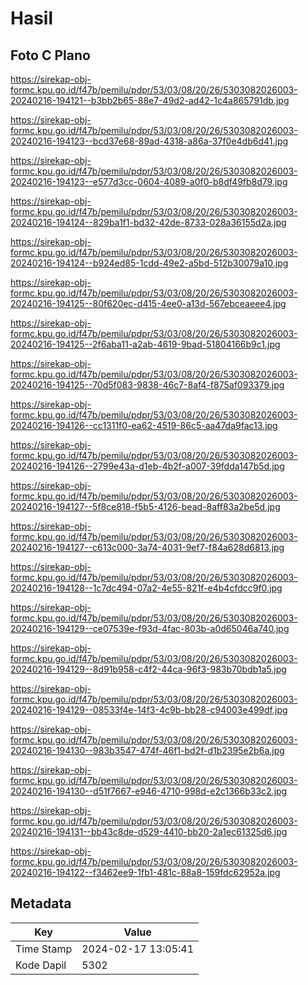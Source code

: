 # Hasil

## Foto C Plano

https://sirekap-obj-formc.kpu.go.id/f47b/pemilu/pdpr/53/03/08/20/26/5303082026003-20240216-194121--b3bb2b65-88e7-49d2-ad42-1c4a865791db.jpg

https://sirekap-obj-formc.kpu.go.id/f47b/pemilu/pdpr/53/03/08/20/26/5303082026003-20240216-194123--bcd37e68-89ad-4318-a86a-37f0e4db6d41.jpg

https://sirekap-obj-formc.kpu.go.id/f47b/pemilu/pdpr/53/03/08/20/26/5303082026003-20240216-194123--e577d3cc-0604-4089-a0f0-b8df49fb8d79.jpg

https://sirekap-obj-formc.kpu.go.id/f47b/pemilu/pdpr/53/03/08/20/26/5303082026003-20240216-194124--829ba1f1-bd32-42de-8733-028a36155d2a.jpg

https://sirekap-obj-formc.kpu.go.id/f47b/pemilu/pdpr/53/03/08/20/26/5303082026003-20240216-194124--b924ed85-1cdd-49e2-a5bd-512b30079a10.jpg

https://sirekap-obj-formc.kpu.go.id/f47b/pemilu/pdpr/53/03/08/20/26/5303082026003-20240216-194125--80f620ec-d415-4ee0-a13d-567ebceaeee4.jpg

https://sirekap-obj-formc.kpu.go.id/f47b/pemilu/pdpr/53/03/08/20/26/5303082026003-20240216-194125--2f6aba11-a2ab-4619-9bad-51804166b9c1.jpg

https://sirekap-obj-formc.kpu.go.id/f47b/pemilu/pdpr/53/03/08/20/26/5303082026003-20240216-194125--70d5f083-9838-46c7-8af4-f875af093379.jpg

https://sirekap-obj-formc.kpu.go.id/f47b/pemilu/pdpr/53/03/08/20/26/5303082026003-20240216-194126--cc1311f0-ea62-4519-86c5-aa47da9fac13.jpg

https://sirekap-obj-formc.kpu.go.id/f47b/pemilu/pdpr/53/03/08/20/26/5303082026003-20240216-194126--2799e43a-d1eb-4b2f-a007-39fdda147b5d.jpg

https://sirekap-obj-formc.kpu.go.id/f47b/pemilu/pdpr/53/03/08/20/26/5303082026003-20240216-194127--5f8ce818-f5b5-4126-bead-8aff83a2be5d.jpg

https://sirekap-obj-formc.kpu.go.id/f47b/pemilu/pdpr/53/03/08/20/26/5303082026003-20240216-194127--c613c000-3a74-4031-9ef7-f84a628d6813.jpg

https://sirekap-obj-formc.kpu.go.id/f47b/pemilu/pdpr/53/03/08/20/26/5303082026003-20240216-194128--1c7dc494-07a2-4e55-821f-e4b4cfdcc9f0.jpg

https://sirekap-obj-formc.kpu.go.id/f47b/pemilu/pdpr/53/03/08/20/26/5303082026003-20240216-194129--ce07539e-f93d-4fac-803b-a0d65046a740.jpg

https://sirekap-obj-formc.kpu.go.id/f47b/pemilu/pdpr/53/03/08/20/26/5303082026003-20240216-194129--8d91b958-c4f2-44ca-96f3-983b70bdb1a5.jpg

https://sirekap-obj-formc.kpu.go.id/f47b/pemilu/pdpr/53/03/08/20/26/5303082026003-20240216-194129--08533f4e-14f3-4c9b-bb28-c94003e499df.jpg

https://sirekap-obj-formc.kpu.go.id/f47b/pemilu/pdpr/53/03/08/20/26/5303082026003-20240216-194130--983b3547-474f-46f1-bd2f-d1b2395e2b6a.jpg

https://sirekap-obj-formc.kpu.go.id/f47b/pemilu/pdpr/53/03/08/20/26/5303082026003-20240216-194130--d51f7667-e946-4710-998d-e2c1366b33c2.jpg

https://sirekap-obj-formc.kpu.go.id/f47b/pemilu/pdpr/53/03/08/20/26/5303082026003-20240216-194131--bb43c8de-d529-4410-bb20-2a1ec61325d6.jpg

https://sirekap-obj-formc.kpu.go.id/f47b/pemilu/pdpr/53/03/08/20/26/5303082026003-20240216-194122--f3462ee9-1fb1-481c-88a8-159fdc62952a.jpg


## Metadata

| Key        | Value               |
| ---------- | ------------------- |
| Time Stamp | 2024-02-17 13:05:41 |
| Kode Dapil | 5302                |



